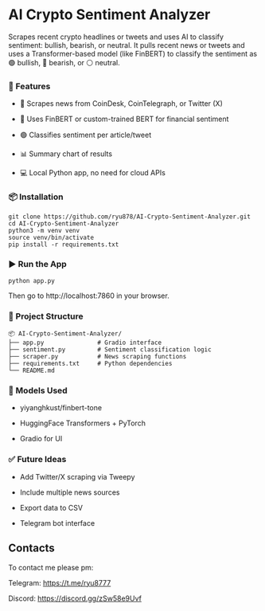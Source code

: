 # AI Crypto Sentiment Analyzer
Scrapes recent crypto headlines or tweets and uses AI to classify sentiment: bullish, bearish, or neutral.
It pulls recent news or tweets and uses a Transformer-based model (like FinBERT) to classify the sentiment as 🟢 bullish, 🔴 bearish, or ⚪ neutral.

### 🔧 Features
- 📰 Scrapes news from CoinDesk, CoinTelegraph, or Twitter (X)

- 🧠 Uses FinBERT or custom-trained BERT for financial sentiment

- 🟢 Classifies sentiment per article/tweet

- 📊 Summary chart of results

- 💻 Local Python app, no need for cloud APIs

  

### 📦 Installation

```
git clone https://github.com/ryu878/AI-Crypto-Sentiment-Analyzer.git
cd AI-Crypto-Sentiment-Analyzer
python3 -m venv venv
source venv/bin/activate
pip install -r requirements.txt
```

### ▶️ Run the App
```
python app.py
```
Then go to http://localhost:7860 in your browser.

### 📁 Project Structure

```
📦 AI-Crypto-Sentiment-Analyzer/
├── app.py               # Gradio interface
├── sentiment.py         # Sentiment classification logic
├── scraper.py           # News scraping functions
├── requirements.txt     # Python dependencies
└── README.md
```

### 🧠 Models Used
- yiyanghkust/finbert-tone

- HuggingFace Transformers + PyTorch

- Gradio for UI

### ✅ Future Ideas
- Add Twitter/X scraping via Tweepy

- Include multiple news sources

- Export data to CSV

- Telegram bot interface

## Contacts
To contact me please pm:

Telegram: https://t.me/ryu8777

Discord: https://discord.gg/zSw58e9Uvf
